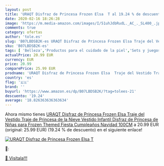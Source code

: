 ```yaml
---
layout: post
title: 'URAQT Disfraz de Princesa Frozen Elsa  T al 19.24 % de descuento'
date: 2020-02-16 18:26:28
image: 'https://m.media-amazon.com/images/I/51uhJdbRudL._AC_._SL400_.jpg'
comments: true
category: ofertas
author: 'tole.es'
slug: 'B07LBDSB2K-es URAQT Disfraz de Princesa Frozen Elsa Traje del Vestido...'
sku: 'B07LBDSB2K-es'
tags: [ 'Belleza','Productos para el cuidado de la piel','Sets y juegos para el cuidado de la piel','navidad', ]
actualPrice: 20.99 EUR
currency: EUR
price: 20.99
comparePrice: 25.99 EUR
prodname: 'URAQT Disfraz de Princesa Frozen Elsa  Traje del Vestido Traje de Princesa de la Nieve Vestido Infantil Disfraz de Princesa de Niñas para Frozen Themed Fiesta Cumpleaños Navidad 100CM'
country: 'es'
flag: '🇪🇸'
brand: ''
buyurl: 'https://www.amazon.es/dp/B07LBDSB2K/?tag=tolees-21'
descuento: '19.24'
average: '18.826363636363634'
---
```


Ahora mismo tienes [URAQT Disfraz de Princesa Frozen Elsa  Traje del Vestido Traje de Princesa de la Nieve Vestido Infantil Disfraz de Princesa de Niñas para Frozen Themed Fiesta Cumpleaños Navidad 100CM](https://www.amazon.es/dp/B07LBDSB2K/?tag=tolees-21) a 20.99 EUR (original: 25.99 EUR) (19.24 %  de descuento) en el siguiente enlace!

[![URAQT Disfraz de Princesa Frozen Elsa  T](https://m.media-amazon.com/images/I/51uhJdbRudL._AC_._SL400_.jpg)](https://www.amazon.es/dp/B07LBDSB2K/?tag=tolees-21)

🔎:


[🛒 Visítala!!!](https://www.amazon.es/dp/B07LBDSB2K/?tag=tolees-21)
